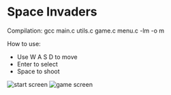 # Space Invaders

Compilation:
    gcc main.c utils.c game.c menu.c -lm -o m

How to use:
- Use W A S D to move
- Enter to select
- Space to shoot

![start screen](https://i.ibb.co/KDXWYNj/Screenshot-from-2023-07-15-18-38-18.png)
![game screen](https://i.ibb.co/PmVbzmF/Screenshot-from-2023-07-15-12-08-44.png)
